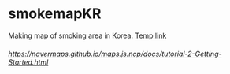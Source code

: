 # smokemapKR

Making map of smoking area in Korea.
[Temp link](http://www.smokemap.kro.kr)

###### https://navermaps.github.io/maps.js.ncp/docs/tutorial-2-Getting-Started.html
